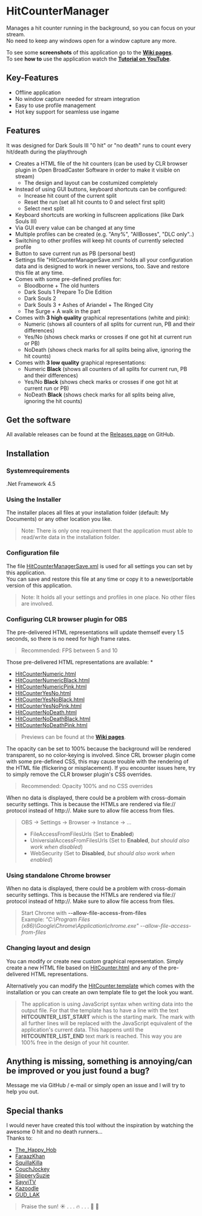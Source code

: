 # HitCounterManager

Manages a hit counter running in the background, so you can focus on your stream.  
No need to keep any windows open for a window capture any more.
  
To see some **screenshots** of this application go to the **[Wiki pages](../../wiki)**.  
To see **how to** use the application watch the **[Tutorial on YouTube](https://www.youtube.com/watch?v=aa4nRtGxnvE)**.

## Key-Features

* Offline application
* No window capture needed for stream integration
* Easy to use profile management
* Hot key support for seamless use ingame

## Features
It was designed for Dark Souls III "0 hit" or "no death" runs to count every hit/death during the playthrough
* Creates a HTML file of the hit counters (can be used by CLR browser plugin in Open BroadCaster Software in order to make it visible on stream)
  * The design and layout can be costumized completely
* Instead of using GUI buttons, keyboard shortcuts can be configured:
  * Increase hit count of the current split
  * Reset the run (set all hit counts to 0 and select first split)
  * Select next split
* Keyboard shortcuts are working in fullscreen applications (like Dark Souls III)
* Via GUI every value can be changed at any time
* Multiple profiles can be created (e.g. "Any%", "AllBosses", "DLC only"..)
* Switching to other profiles will keep hit counts of currently selected profile
* Button to save current run as PB (personal best)
* Settings file "HitCounterManagerSave.xml" holds all your configuration data and is designed to work in newer versions, too. Save and restore this file at any time.
* Comes with some pre-defined profiles for:
  * Bloodborne + The old hunters
  * Dark Souls 1 Prepare To Die Edition
  * Dark Souls 2
  * Dark Souls 3 + Ashes of Ariandel + The Ringed City
  * The Surge + A walk in the part
* Comes with **3 high quality** graphical representations (white and pink):
  * Numeric (shows all counters of all splits for current run, PB and their differences)
  * Yes/No (shows check marks or crosses if one got hit at current run or PB)
  * NoDeath (shows check marks for all splits being alive, ignoring the hit counts)
* Comes with **3 low quality** graphical representations:
  * Numeric **Black** (shows all counters of all splits for current run, PB and their differences)
  * Yes/No **Black** (shows check marks or crosses if one got hit at current run or PB)
  * NoDeath **Black** (shows check marks for all splits being alive, ignoring the hit counts)  

## Get the software
All available releases can be found at the [Releases page](../../releases) on GitHub.

## Installation

### Systemrequirements
.Net Framework 4.5

### Using the Installer
The installer places all files at your installation folder (default: My Documents) or any other location you like.  
> Note: There is only one requirement that the application must able to read/write data in the installation folder.

### Configuration file
The file [HitCounterManagerSave.xml](HitCounterManagerSave.xml) is used for all settings you can set by this application.  
You can save and restore this file at any time or copy it to a newer/portable version of this application.
> Note: It holds all your settings and profiles in one place. No other files are involved.

### Configuring CLR browser plugin for OBS
The pre-delivered HTML representations will update themself every 1.5 seconds, so there is no need for high frame rates.  
> Recommended: FPS between 5 and 10

Those pre-delivered HTML representations are available:
* 
* [HitCounterNumeric.html](HitCounterNumeric.html)
* [HitCounterNumericBlack.html](HitCounterNumericBlack.html)
* [HitCounterNumericPink.html](HitCounterNumericPink.html)
* [HitCounterYesNo.html](HitCounterYesNo.html)
* [HitCounterYesNoBlack.html](HitCounterYesNoBlack.html)
* [HitCounterYesNoPink.html](HitCounterYesNoPink.html)
* [HitCounterNoDeath.html](HitCounterNoDeath.html)
* [HitCounterNoDeathBlack.html](HitCounterNoDeathBlack.html)
* [HitCounterNoDeathPink.html](HitCounterNoDeathPink.html)

> Previews can be found at the **[Wiki pages](../../wiki)**.

The opacity can be set to 100% because the background will be rendered transparent, so no color-keying is involved.
Since CRL browser plugin come with some pre-defined CSS, this may cause trouble with the rendering of the HTML file (flickering or misplacement).
If you encounter issues here, try to simply remove the CLR browser plugin's CSS overrides.  
> Recommended: Opacity 100% and no CSS overrides

When no data is displayed, there could be a problem with cross-domain security settings. This is because the HTMLs are rendered via file:// protocol instead of http://. Make sure to allow file access from files.
> OBS -> Settings -> Browser -> Instance -> ...  
> * FileAccessFromFilesUrls (Set to **Enabled**)
> * UniversialAccessFromFilesUrls (Set to **Enabled**, _but should also work when disabled_)
> * WebSecurity (Set to **Disabled**, _but should also work when enabled_)

### Using standalone Chrome browser
When no data is displayed, there could be a problem with cross-domain security settings. This is because the HTMLs are rendered via file:// protocol instead of http://. Make sure to allow file access from files.
> Start Chrome with **--allow-file-access-from-files**  
> Example: _"C:\Program Files (x86)\Google\Chrome\Application\chrome.exe" --allow-file-access-from-files_

### Changing layout and design
You can modify or create new custom graphical representation. Simply create a new HTML file based on [HitCounter.html](HitCounter.html) and any of the pre-delivered HTML representations.  

Alternatively you can modify the [HitCounter.template](HitCounter.template) which comes with the installation or you can create an own template file to get the look you want.  
> The application is using JavaScript syntax when writing data into the output file. For that the template has to have a line with the text **HITCOUNTER_LIST_START** which is the starting mark.
The mark with all further lines will be replaced with the JavaScript equivalent of the application's current data. This happens until the **HITCOUNTER_LIST_END** text mark is reached.
This way you are 100% free in the design of your hit counter.

## Anything is missing, something is annoying/can be improved or you just found a bug?
Message me via GitHub / e-mail or simply open an issue and I will try to help you out.

## Special thanks
I would never have created this tool without the inspiration by watching the awesome 0 hit and no death runners...  
Thanks to:
* [The_Happy_Hob](https://www.twitch.tv/the_happy_hob)
* [FaraazKhan](https://www.twitch.tv/faraazkhan)
* [SquillaKilla](https://www.twitch.tv/squillakilla)
* [CouchJockey](https://www.twitch.tv/couchjockey)
* [SlipperySuzie](https://www.twitch.tv/slipperysuzie)
* [SayviTV](https://www.twitch.tv/sayvitv)
* [Kazoodle](https://www.twitch.tv/kazoodle)
* [GUD_LAK](https://www.twitch.tv/gud_lak)  
  
  
  
> Praise the sun!  :sunny: . . . :fire: . . .  :running: :dash: 

